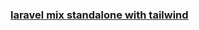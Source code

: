 ### [laravel mix standalone with tailwind](https://github.com/NormanHuth/laravel-mix-standalone-w-tailwind)
